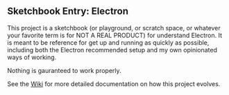 ## Sketchbook Entry: Electron

This project is a sketchbook (or playground, or scratch space, or whatever your favorite term is for NOT A REAL PRODUCT) for understand Electron. It is meant to be reference for get up and running as quickly as possible, including both the Electron recommended setup and my own opinionated ways of working.

Nothing is gauranteed to work properly. 

See the [Wiki](https://github.com/mbw-sketchbook/skb-electron/wiki) for more detailed documentation on how this project evolves.